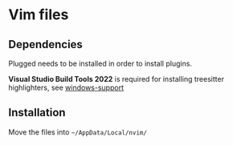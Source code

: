 # Vim files

## Dependencies 

Plugged needs to be installed in order to install plugins.

**Visual Studio Build Tools 2022** is required for installing treesitter highlighters, see [windows-support](https://github.com/nvim-treesitter/nvim-treesitter/wiki/Windows-support) 

## Installation 
Move the files into `~/AppData/Local/nvim/`

